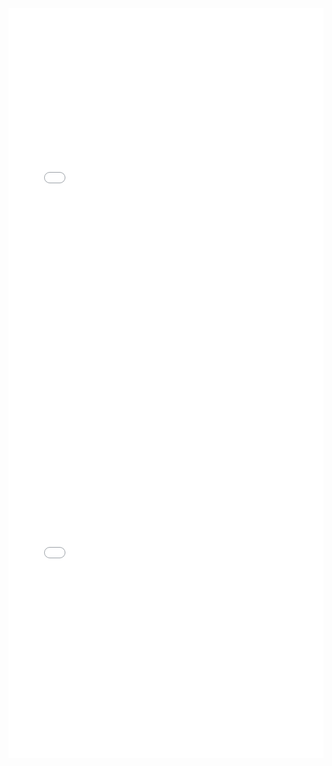 <iframe src="graficos/fechamentos_prancha_1.html" width="100%" height="600px" frameborder="0"></iframe>



<iframe src="analises/graficos/fechamentos_prancha_1.html" width="100%" height="600px" frameborder="0"></iframe>
